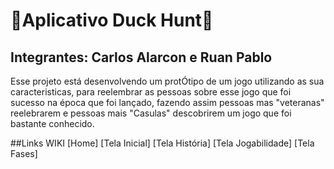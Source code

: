 # 🐶Aplicativo Duck Hunt🦆

## Integrantes: Carlos Alarcon e Ruan Pablo

Esse projeto está desenvolvendo um protÓtipo de um jogo utilizando as sua caracteristicas, para reelembrar as pessoas sobre esse jogo que foi sucesso na época que foi lançado, fazendo assim pessoas mas "veteranas" reelebrarem e pessoas mais "Casulas" descobrirem um jogo que foi bastante conhecido.

##Links WIKI
[Home]
[Tela Inicial]
[Tela História]
[Tela Jogabilidade]
[Tela Fases]


























